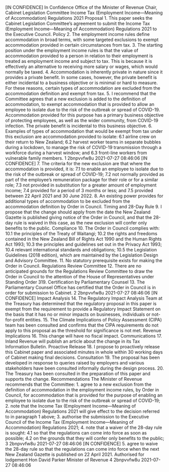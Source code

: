 \[IN CONFIDENCE\] In Confidence Office of the Minister of Revenue Chair, Cabinet Legislation Committee Income Tax (Employment Income—Meaning of Accommodation) Regulations 2021 Proposal 1. This paper seeks the Cabinet Legislation Committee’s agreement to submit the Income Tax (Employment Income—Meaning of Accommodation) Regulations 2021 to the Executive Council. Policy 2. The employment income rules define accommodation in broad terms, with some targeted exclusions to exempt accommodation provided in certain circumstances from tax. 3. The starting position under the employment income rules is that the value of accommodation provided to a person in relation to their employment is treated as employment income and subject to tax. This is because it is effectively an alternative to receiving more salary or wages, which would normally be taxed. 4. Accommodation is inherently private in nature since it provides a private benefit. In some cases, however, the private benefit is either incidental to a business objective or is minimal or hard to measure. For these reasons, certain types of accommodation are excluded from the accommodation definition and exempt from tax. 5. I recommend that the Committee agrees that a new exclusion is added to the definition of accommodation, to exempt accommodation that is provided to allow an employee to isolate due to the risk of the outbreak or spread of COVID-19. Accommodation provided for this purpose has a primary business objective of protecting employees, as well as the wider community, from COVID-19 infection. The private benefit is incidental to this business objective. 6. Examples of types of accommodation that would be exempt from tax under this exclusion are accommodation provided to isolate: 6.1 airline crew on their return to New Zealand; 6.2 harvest worker teams in separate bubbles during a lockdown, to manage the risk of COVID-19 transmission through a workforce during a harvest window; and 6.3 front-line workers from vulnerable family members. 1 2bnpvvfw8u 2021-07-27 08:46:06 \[IN CONFIDENCE\] 7. The criteria for the new exclusion are that where the accommodation is provided, it is: 7.1 to enable an employee to isolate due to the risk of the outbreak or spread of COVID-19; 7.2 not normally provided as part of the employee’s remuneration package for their role or for a similar role; 7.3 not provided in substitution for a greater amount of employment income; 7.4 provided for a period of 3 months or less; and 7.5 provided between 22 April 2021 and 30 June 2022. 8. An existing power provides for additional types of accommodation to be excluded from the accommodation definition by Order in Council. Timing and 28-Day Rule 9. I propose that the change should apply from the date the New Zealand Gazette is published giving notice of the Order in Council, and that the 28-day rule is waived in this case, as the new exclusion will confer only benefits to the public. Compliance 10. The Order in Council complies with: 10.1 the principles of the Treaty of Waitangi; 10.2 the rights and freedoms contained in the New Zealand Bill of Rights Act 1990 and the Human Rights Act 1993; 10.3 the principles and guidelines set out in the Privacy Act 1993; 10.4 relevant international standards and obligations; 10.5 the Legislation Guidelines (2018 edition), which are maintained by the Legislation Design and Advisory Committee. 11. No statutory prerequisite exists for making the Order in Council. Regulations Review Committee 12. There are no anticipated grounds for the Regulations Review Committee to draw the Order in Council to the attention of the House of Representatives under Standing Order 319. Certification by Parliamentary Counsel 13. The Parliamentary Counsel Office has certified that the Order in Council is in order for submission to Cabinet. 2 2bnpvvfw8u 2021-07-27 08:46:06 \[IN CONFIDENCE\] Impact Analysis 14. The Regulatory Impact Analysis Team at the Treasury has determined that the regulatory proposal in this paper is exempt from the requirement to provide a Regulatory Impact Statement on the basis that it has no or minor impacts on businesses, individuals or not-for-profit entities. 15. The Climate Implications of Policy Assessment (CIPA) team has been consulted and confirms that the CIPA requirements do not apply to this proposal as the threshold for significance is not met. Revenue Implications 16. This change will have no fiscal impact. Communications 17. Inland Revenue will publish an article about the change in its Tax Information Bulletin. Proactive Release 18. I propose to proactively release this Cabinet paper and associated minutes in whole within 30 working days of Cabinet making final decisions. Consultation 19. The proposal has been developed in response to queries raised by employers and various stakeholders have been consulted informally during the design process. 20. The Treasury has been consulted in the preparation of this paper and supports the change. Recommendations The Minister of Revenue recommends that the Committee: 1. agree to a new exclusion from the definition of accommodation in the employment income rules, by Order in Council, for accommodation that is provided for the purpose of enabling an employee to isolate due to the risk of the outbreak or spread of COVID-19; 2. note that the Income Tax (Employment Income—Meaning of Accommodation) Regulations 2021 will give effect to the decision referred to in paragraph 1 above; 3. authorise the submission to the Executive Council of the Income Tax (Employment Income—Meaning of Accommodation) Regulations 2021; 4. note that a waiver of the 28-day rule is sought: 4.1 so that the regulations can come into force as soon as possible; 4.2 on the grounds that they will confer only benefits to the public; 3 2bnpvvfw8u 2021-07-27 08:46:06 \[IN CONFIDENCE\] 5. agree to waive the 28-day rule so that the regulations can come into force when the next New Zealand Gazette is published on 22 April 2021. Authorised for lodgement Hon David Parker Minister of Revenue 4 2bnpvvfw8u 2021-07-27 08:46:06